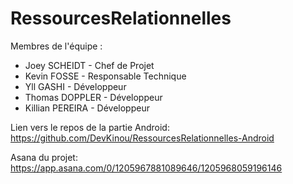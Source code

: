 # RessourcesRelationnelles

Membres de l'équipe :
- Joey SCHEIDT - Chef de Projet
- Kevin FOSSE - Responsable Technique
- Yll GASHI - Développeur
- Thomas DOPPLER - Développeur
- Killian PEREIRA - Développeur

Lien vers le repos de la partie Android: https://github.com/DevKinou/RessourcesRelationnelles-Android

Asana du projet: https://app.asana.com/0/1205967881089646/1205968059196146
